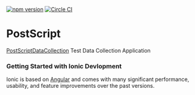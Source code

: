 [![npm version](https://badge.fury.io/js/ionic-angular.svg)](https://badge.fury.io/js/ionic-angular)
[![Circle CI](https://circleci.com/gh/ionic-team/ionic.svg?style=shield&circle-token=:circle-token)](https://circleci.com/gh/ionic-team/ionic)

# PostScript

[PostScriptDataCollection](https://homesteaderslife.com) Test Data Collection Application




### Getting Started with Ionic Devlopment
Ionic is based on [Angular](https://angular.io/) and comes with many significant performance, usability, and
feature improvements over the past versions.

